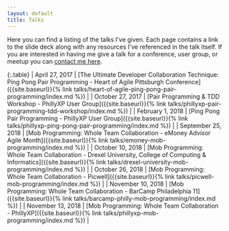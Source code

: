 ```yaml
---
layout: default
title: Talks 
---
```


Here you can find a listing of the talks I've given. Each page contains a link to the slide deck along with any resources I've referenced in the talk itself. If you are interested in having me give a talk for a conference, user group, or meetup you can [contact me here]({{site.baseurl}}/#contact).

{:.table}
| April 27, 2017 | [The Ultimate Developer Collaboration Technique: Ping Pong Pair Programming - Heart of Agile Pittsburgh Conference]({{site.baseurl}}{%  link talks/heart-of-agile-ping-pong-pair-programming/index.md %}) |
| October 27, 2017 | [Pair Programming & TDD Workshop - PhillyXP User Group]({{site.baseurl}}{% link talks/phillyxp-pair-programming-tdd-workshop/index.md %}) |
| February 1, 2018 | [Ping Pong Pair Programming - PhillyXP User Group]({{site.baseurl}}{% link talks/phillyxp-ping-pong-pair-programming/index.md %}) |
| September 25, 2018 | [Mob Programming: Whole Team Collaboration - eMoney Advisor Agile Month]({{site.baseurl}}{% link talks/emoney-mob-programming/index.md %}) |
| October 10, 2018 | [Mob Programming: Whole Team Collaboration - Drexel University, College of Computing & Informatics]({{site.baseurl}}{% link talks/drexel-university-mob-programming/index.md %}) |
| October 26, 2018 | [Mob Programming: Whole Team Collaboration - Picwell]({{site.baseurl}}{% link talks/picwell-mob-programming/index.md %}) |
| November 10, 2018 | [Mob Programming: Whole Team Collaboration - BarCamp Philadelphia 11]({{site.baseurl}}{% link talks/barcamp-philly-mob-programming/index.md %}) |
| November 13, 2018 | [Mob Programming: Whole Team Collaboration - PhillyXP]({{site.baseurl}}{% link talks/phillyxp-mob-programming/index.md %}) |